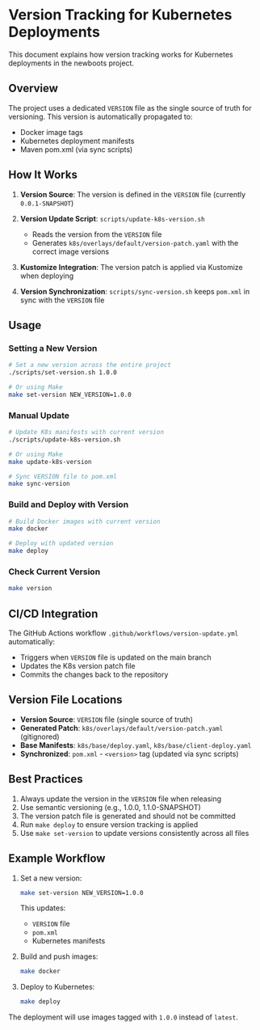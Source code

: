# Version Tracking for Kubernetes Deployments

This document explains how version tracking works for Kubernetes deployments in the newboots project.

## Overview

The project uses a dedicated `VERSION` file as the single source of truth for versioning. This version is automatically propagated to:
- Docker image tags
- Kubernetes deployment manifests
- Maven pom.xml (via sync scripts)

## How It Works

1. **Version Source**: The version is defined in the `VERSION` file (currently `0.0.1-SNAPSHOT`)

2. **Version Update Script**: `scripts/update-k8s-version.sh`
   - Reads the version from the `VERSION` file
   - Generates `k8s/overlays/default/version-patch.yaml` with the correct image versions

3. **Kustomize Integration**: The version patch is applied via Kustomize when deploying

4. **Version Synchronization**: `scripts/sync-version.sh` keeps `pom.xml` in sync with the `VERSION` file

## Usage

### Setting a New Version
```bash
# Set a new version across the entire project
./scripts/set-version.sh 1.0.0

# Or using Make
make set-version NEW_VERSION=1.0.0
```

### Manual Update
```bash
# Update K8s manifests with current version
./scripts/update-k8s-version.sh

# Or using Make
make update-k8s-version

# Sync VERSION file to pom.xml
make sync-version
```

### Build and Deploy with Version
```bash
# Build Docker images with current version
make docker

# Deploy with updated version
make deploy
```

### Check Current Version
```bash
make version
```

## CI/CD Integration

The GitHub Actions workflow `.github/workflows/version-update.yml` automatically:
- Triggers when `VERSION` file is updated on the main branch
- Updates the K8s version patch file
- Commits the changes back to the repository

## Version File Locations

- **Version Source**: `VERSION` file (single source of truth)
- **Generated Patch**: `k8s/overlays/default/version-patch.yaml` (gitignored)
- **Base Manifests**: `k8s/base/deploy.yaml`, `k8s/base/client-deploy.yaml`
- **Synchronized**: `pom.xml` - `<version>` tag (updated via sync scripts)

## Best Practices

1. Always update the version in the `VERSION` file when releasing
2. Use semantic versioning (e.g., 1.0.0, 1.1.0-SNAPSHOT)
3. The version patch file is generated and should not be committed
4. Run `make deploy` to ensure version tracking is applied
5. Use `make set-version` to update versions consistently across all files

## Example Workflow

1. Set a new version:
   ```bash
   make set-version NEW_VERSION=1.0.0
   ```
   This updates:
   - `VERSION` file
   - `pom.xml`
   - Kubernetes manifests

2. Build and push images:
   ```bash
   make docker
   ```

3. Deploy to Kubernetes:
   ```bash
   make deploy
   ```

The deployment will use images tagged with `1.0.0` instead of `latest`.